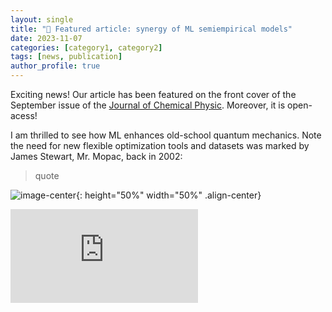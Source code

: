 ```yaml
---
layout: single
title: "📢 Featured article: synergy of ML semiempirical models"
date: 2023-11-07
categories: [category1, category2]
tags: [news, publication]
author_profile: true
---
```



Exciting news! Our article has been featured on the front cover of the September issue of the [Journal of Chemical Physic](https://pubs.aip.org/aip/jcp/article-split/159/11/110901/2911476/Synergy-of-semiempirical-models-and-machine). Moreover, it is open-acess! 

I am thrilled to see how ML enhances old-school quantum mechanics. Note the need for new flexible optimization tools and datasets was marked by James Stewart, Mr. Mopac, back in 2002:
> quote

![image-center](https://aipp.silverchair-cdn.com/aipp/content_public/journal/jcp/issue/159/11/2/jcp.2023.159.issue-11.largecover.jpeg?Expires=1702411324&Signature=3vpixDcobC8sPgQYHEfG8COtoLTShmhIl1CMxblRgUA4FonHU-94hhjVOE7K6h-krW6mzNL9wpBspMdhQ6h74sLsnGLajdeAs0lV6V5UuR9BHh8Puy9RY8LmPS9JZDMWbUfYPqD9ePjQDtN9EdlVvkUXf1wdJM7CMr8RcHKeEDyL5ha7X1EZ1LHrbS8-D0hqMB3LVt6w5mx8gvBKwzzsfqyr2wK9-lXD7NOE7RQtyB5DMtF0jtbFY8BDGQOGNLCQFled24dtsFHGNH7JXk7wXVbS-6Yamyanf3VsBeu8~UBS5ngKtOsxIrvg8P258vWuXfhQnAPHccA4PSXWs8vRXA__&Key-Pair-Id=APKAIE5G5CRDK6RD3PGA){: height="50%" width="50%" .align-center}



  <iframe src="https://watermark.silverchair.com/110901_1_5.0151833.pdf?token=AQECAHi208BE49Ooan9kkhW_Ercy7Dm3ZL_9Cf3qfKAc485ysgAAAzMwggMvBgkqhkiG9w0BBwagggMgMIIDHAIBADCCAxUGCSqGSIb3DQEHATAeBglghkgBZQMEAS4wEQQM9cSw_IFWmniZ6fClAgEQgIIC5iLzSxJevWQTLLeNptLCAc15Lq8s1LJEqP1USHWxbT4fxSQBt11ddmh0YU4DCUe-tVLuRuDk8TukmVsvBj_Eq_YIs9bLOlopZfy-n9AXhojyPQHCaMRJQzPxI0UcvkpPtlCg4WKcYnlmQEGWJpwoOlvefe0KnR7zvutg8OVq7shxFibQN5dHgaKbjnm7Eg081U3TXu1a36epXluvZJAZ0EPfh5YmAxFwtkghdzBpon4Khs0pHHVmL3pKTgKN_eP4nY06l23V_h6LVMRO-a7rg0ieYRxdlolC7bMeqZMYegJ7eHhbHaASlRjW74eGWvFKGo9UkD2Cd_y_MTyTDSzlURPjqdkMeGwdomZrXl1etYGcb9ZMX9uvgaO3zpXxqU8da141_UKhJm03s33XFFwlHLeUpoVL25eMbhc1_3KtzpCuPahK6kcd98e_Rv13c846ik47cmTbvzYV2935Yz_DcUn8hI5jv7Iaxk7CHwpNVkYWlts0llHU0mM8fJkJMEGjFiPzCfxC7SIaAmXeKdfnPBXxIIQGm3xRqUb8Yd6NjcFcpvNfP6iSfuuOqrhFONeniENctvHVOBY729c4hFH-xMPjVARTW9iOKu5p9yDZy1oTFvPMQlY1N3sfmUcktEFAKktR6_Uhq6mvLLUBTCrc4SwYyIBgaGFf1tdpMXCHM5UzTZr1t1ucqSbTRnb1Ds7Crz3cEeY0IGB3NRw051BsGKtrv_u1Z6EIxZAUQIRUit4eNxWbBSa7GziMCTkFEjPHKV08eNhQu_x8hxk1HZc-2CcB4pfNqvd0JqqdWRUbJ5ACixiM4tm4tUXIE6L2tCLlinKSbG6rvjzlO_t0Xw8ltESK85eMlK5oNeJ9-MkJUlg8VLdxM6tmviPV-xgz4ERx5gkmV6nezaP8rTbJVQeEuwd0l10qVs5QSSAxY3s1CrNYBVl0oPcBVf32P9G_F8HftT-APpS89ChZmYJQRMMhQKnGyF3Aczo" frameborder="0"><iframe>


